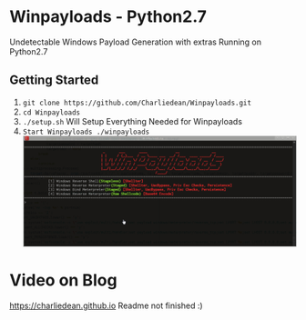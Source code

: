# Winpayloads - Python2.7
Undetectable Windows Payload Generation with extras Running on Python2.7

## Getting Started
1. ```git clone https://github.com/Charliedean/Winpayloads.git```
2. ```cd Winpayloads```
3. ```./setup.sh``` Will Setup Everything Needed for Winpayloads
4. ```Start Winpayloads ./winpayloads``` 
![alt tag](https://raw.githubusercontent.com/Charliedean/charliedean.github.io/master/images/2016-02-16%2010_12_29-Kali2%20-%20VMware%20Workstation.png)
# Video on Blog
https://charliedean.github.io
Readme not finished :)
